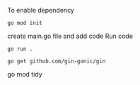 To enable dependency
```
go mod init
```
create main.go file and add code
Run code
```
go run .
```
```
go get github.com/gin-gonic/gin
```
go mod tidy